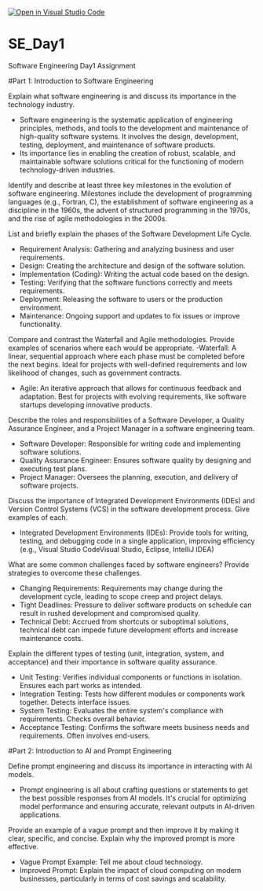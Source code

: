 [![Open in Visual Studio Code](https://classroom.github.com/assets/open-in-vscode-2e0aaae1b6195c2367325f4f02e2d04e9abb55f0b24a779b69b11b9e10269abc.svg)](https://classroom.github.com/online_ide?assignment_repo_id=15533736&assignment_repo_type=AssignmentRepo)
# SE_Day1
Software Engineering Day1 Assignment

#Part 1: Introduction to Software Engineering

Explain what software engineering is and discuss its importance in the technology industry.
- Software engineering is the systematic application of engineering principles, methods, and tools to the development and maintenance of high-quality software systems. It involves the design, development, testing, deployment, and maintenance of software products.
- Its importance lies in enabling the creation of robust, scalable, and maintainable software solutions critical for the functioning of modern technology-driven industries.

Identify and describe at least three key milestones in the evolution of software engineering.
Milestones include the development of programming languages (e.g., Fortran, C), the establishment of software engineering as a discipline in the 1960s, the advent of structured programming in the 1970s, and the rise of agile methodologies in the 2000s.

List and briefly explain the phases of the Software Development Life Cycle.
- Requirement Analysis: Gathering and analyzing business and user requirements.
- Design: Creating the architecture and design of the software solution.
- Implementation (Coding): Writing the actual code based on the design.
- Testing: Verifying that the software functions correctly and meets requirements.
- Deployment: Releasing the software to users or the production environment.
- Maintenance: Ongoing support and updates to fix issues or improve functionality.

Compare and contrast the Waterfall and Agile methodologies. Provide examples of scenarios where each would be appropriate.
 -Waterfall: A linear, sequential approach where each phase must be completed before the next begins. Ideal for projects with well-defined requirements and low likelihood of changes, such as government contracts.
- Agile: An iterative approach that allows for continuous feedback and adaptation. Best for projects with evolving requirements, like software startups developing innovative products.


Describe the roles and responsibilities of a Software Developer, a Quality Assurance Engineer, and a Project Manager in a software engineering team.
- Software Developer: Responsible for writing code and implementing software solutions.
- Quality Assurance Engineer: Ensures software quality by designing and executing test plans.
- Project Manager: Oversees the planning, execution, and delivery of software projects.


Discuss the importance of Integrated Development Environments (IDEs) and Version Control Systems (VCS) in the software development process. Give examples of each.
- Integrated Development Environments (IDEs): Provide tools for writing, testing, and debugging code in a single application, improving efficiency (e.g., Visual Studio CodeVisual Studio, Eclipse, IntelliJ IDEA)

What are some common challenges faced by software engineers? Provide strategies to overcome these challenges.
- Changing Requirements: Requirements may change during the development cycle, leading to scope creep and project delays.
- Tight Deadlines: Pressure to deliver software products on schedule can result in rushed development and compromised quality.
- Technical Debt: Accrued from shortcuts or suboptimal solutions, technical debt can impede future development efforts and increase maintenance costs.


Explain the different types of testing (unit, integration, system, and acceptance) and their importance in software quality assurance.
- Unit Testing: Verifies individual components or functions in isolation. Ensures each part works as intended.
- Integration Testing: Tests how different modules or components work together. Detects interface issues.
- System Testing: Evaluates the entire system's compliance with requirements. Checks overall behavior.
- Acceptance Testing: Confirms the software meets business needs and requirements. Often involves end-users.


#Part 2: Introduction to AI and Prompt Engineering


Define prompt engineering and discuss its importance in interacting with AI models.
- Prompt engineering is all about crafting questions or statements to get the best possible responses from AI models. It's crucial for optimizing model performance and ensuring accurate, relevant outputs in AI-driven applications.

Provide an example of a vague prompt and then improve it by making it clear, specific, and concise. Explain why the improved prompt is more effective.
- Vague Prompt Example: Tell me about cloud technology.
- Improved Prompt: Explain the impact of cloud computing on modern businesses, particularly in terms of cost savings and scalability.
